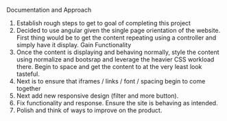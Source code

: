 Documentation and Approach

1) Establish rough steps to get to goal of completing this project
  1) Decided to use angular given the single page orientation of the website. First thing would be to get the content repeating using a controller and simply have it display. Gain Functionality
  2) Once the content is displaying and behaving normally, style the content using normalize and bootsrap and leverage the heavier CSS workload there. Begin to space and get the content to at the very least look tasteful.
  3) Next is to ensure that iframes / links / font / spacing begin to come together
  4) Next add new responsive design (filter and more button).
  5) Fix functionality and response. Ensure the site is behaving as intended.
  6) Polish and think of ways to improve on the product.
  
